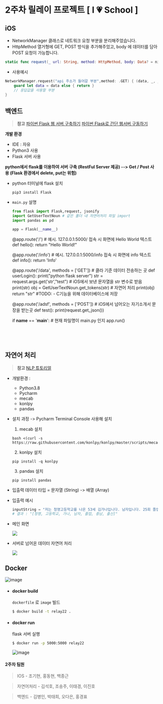 # 2주차 릴레이 프로젝트 [ I 💗 School ]

## iOS

* NetworkManager 클래스로 네트워크 요청 부분을 분리해주었습니다.
* HttpMethod 열거형에 GET, POST 방식을 추가해주었고, body 에 데이터를 담아 POST 요청이 가능합니다.
```swift
static func request(_ url: String, method: HttpMethod, body: Data? = nil, completion: @escaping (Data?, URLResponse?, Error?) -> ())
```
* 사용예시
```swift
NetworkManager.request("api 주소가 들어갈 부분",method: .GET) { (data, _, _) in
    guard let data = data else { return }
    // 응답값을 사용할 부분
}
```

## 백엔드

>**참고**
>[파이썬 Flask 웹 서버 구축하기](https://m.blog.naver.com/ndb796/221080811928)
>[파이썬 Flask로 간단 웹서버 구동하기](https://velog.io/@decody/%ED%8C%8C%EC%9D%B4%EC%8D%AC-Flask%EB%A1%9C-%EA%B0%84%EB%8B%A8-%EC%9B%B9%EC%84%9C%EB%B2%84-%EA%B5%AC%EB%8F%99%ED%95%98%EA%B8%B0)

**개발 환경**
- IDE : 자유
- Python3 사용
- Flask 서버 사용

**python에서 flask를 이용하여 서버 구축 (RestFul Server 제공) --> Get / Post 사용 (Flask 환경에서 delete, put는 위험)**

- python 터미널에 flask 설치
    ``` console
    pip3 install Flask
    ```


- `main.py` 설명
    ``` python
    from flask import Flask,request, jsonify
    import GetUserTextNoun # 같은 폴더 내 자연어처리 파일 import
    import pandas as pd

    app = Flask(__name__) 
    ```


    @app.route('/') # 예시. 127.0.0.1:5000/ 접속 시 화면에 Hello World 텍스트
    def hello():
        return "Hello World!"
    
    @app.route('/info') # 예시. 127.0.0.1:5000/info 접속 시 화면에 info 텍스트
    def info():
        return 'Info'


    @app.route('/data', methods = ['GET']) # 클라 기준 데이터 전송하는 곳
    def userLogin():
        print("python flask server")
        str = request.args.get('str',"test") # iOS에서 보낸 문자열을 str 변수로 받음
        print(str) 
        obj = GetUserTextNoun.get_tokens(str) # 자연어 처리
        print(obj)
        return "str"
        #TODO: - C기능을 위해 데이터베이스에 저장


    @app.route('/adsf', methods = ['POST']) # iOS에서 넘어오는 자기소개서 문장을 받는곳
    def test():
        print(request.get_json())


    if __name__ == '__main__': # 현재 파일명이 main.py 인지
        app.run()
    ```


​    

## 자연어 처리 

>**참고**
>[NLP 튜토리얼](https://beomi.github.io/2020/01/05/Clustering_Twitter_Users/)

- 개발환경 : 
    - Python3.8
    - Pycharm
    - mecab
    - konlpy
    - pandas

- 설치 과정 
    -> Pycharm Terminal Console 사용해 설치
    1. mecab 설치
    ```console
    bash <(curl -s https://raw.githubusercontent.com/konlpy/konlpy/master/scripts/mecab.sh)
    ```
    2. konlpy 설치
    ```console
    pip install -q konlpy
    ```
    3. pandas 설치 
    ```console
    pip install pandas
    ```
    
- 입출력 데이터 타입
= 문자열 (String) -> 배열 (Array)
  
- 입출력 예시
    ```python
    inputString = "저는 청명고등학교를 나온 53세 김가나입니다. 남자입니다. 25회 졸업생이고 충남 출신입니다."
    # 결과 : "[청명, 고등학교, 가나, 남자, 졸업, 충남, 출신]"
    ```

- 메인 화면

    ![](https://i.imgur.com/y7C0YlH.png)

- 서버로 넘어온 데이터 자연어 처리

    ![](https://i.imgur.com/Mt2XWRC.png)







## Docker

![image](https://user-images.githubusercontent.com/21030956/89675730-66cdc480-d925-11ea-9c41-c20dab0eae91.png)

- #### docker build

  `dockerfile` 로 `image` 빌드

  ```bash
  $ docker build -t relay22 .
  ```

- #### docker run

  flask 서버 실행

  ```bash
  $ docker run -p 5000:5000 relay22
  ```

  

  ![image](https://user-images.githubusercontent.com/21030956/89676318-700b6100-d926-11ea-8812-9e1a1825978f.png)



#### 2주차 팀원

> IOS - 조기현, 홍동현, 백종근

> 자연어처리 - 김석호, 조송주, 이태경, 이진호

> 백엔드 - 김병인, 박태희, 오다은, 홍경표